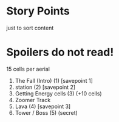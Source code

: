 # Story Points

just to sort content

# Spoilers do not read!

15 cells per aerial

1. The Fall (Intro) (1) [savepoint 1]
2. station (2) [savepoint 2]
3. Getting Energy cells (3) (+10 cells)
4. Zoomer Track
5. Lava (4) [savepoint 3]
6. Tower / Boss (5)
   (secret)
